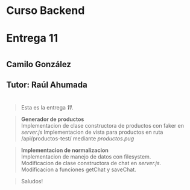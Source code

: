 # **Curso Backend**
# Entrega 11
#
## Camilo González
## Tutor: Raúl Ahumada
#

>Esta es la entrega ***11***.

>**Generador de productos**\
>Implementacion de clase constructora de productos con faker en *server.js*
>Implementacion de vista para productos en ruta /api/productos-test/ mediante *productos.pug*

>**Implementacion de normalizacion**\
>Implementacion de manejo de datos con filesystem.\
>Modificacion de clase constructora de chat en *server.js*.\
>Modificacion a funciones getChat y saveChat.


>Saludos!
#